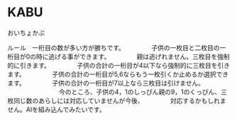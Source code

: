 # KABU
おいちょかぶ

ルール　一桁目の数が多い方が勝ちです。
　　　　子供の一枚目と二枚目の一桁目が0の時に逃げる事ができます。
　　　　親は逃げれません。三枚目を強制的に引きます。
　　　　子供の合計の一桁目が4以下なら強制的に三枚目を引きます。
　　　　子供の合計の一桁目が5,6ならもう一枚引くか止めるか選択できます。
　　　　子供の合計の一桁目が7以上なら三枚目は引けません。
　　　　
　　　　今のところ、子供の4，1のしっぴん親の9，1のくっぴん、三枚同じ数のあらしには対応していませんが今後、
　　　　対応するかもしれません。AIを組み込んでみたいです。